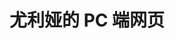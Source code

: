 <!--
 * @Author      : Mr.bin
 * @Date        : 2021-07-30 11:50:17
 * @LastEditTime: 2021-08-15 15:26:43
 * @Description : md
-->

# 尤利娅的 PC 端网页

